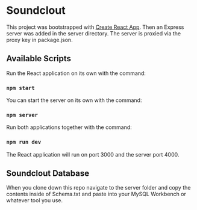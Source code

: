 # Soundclout

This project was bootstrapped with [Create React App](https://github.com/facebook/create-react-app). Then an Express server was added in the server directory. The server is proxied via the proxy key in package.json.

## Available Scripts

Run the React application on its own with the command:

### `npm start`

You can start the server on its own with the command:

### `npm server`

Run both applications together with the command:

### `npm run dev`

The React application will run on port 3000 and the server port 4000.


## Soundclout Database

When you clone down this repo navigate to the server folder and copy the contents inside of Schema.txt and paste into your MySQL Workbench or whatever tool you use.

